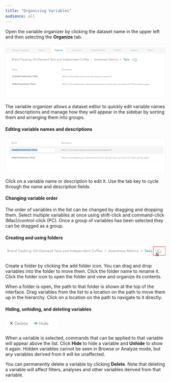 ```yaml
---
title: "Organizing Variables"
audience: all
---
```


Open the variable organizer by clicking the dataset name in the upper left and then selecting the **Organize** tab.

![](images/OrganizeVariables.png)

The variable organizer allows a dataset editor to quickly edit variable names and descriptions and manage how they will appear in the sidebar by sorting them and arranging them into groups.

#### Editing variable names and descriptions

![](images/OrganizerEditName.png)

Click on a variable name or description to edit it. Use the tab key to cycle through the name and description fields.

#### Changing variable order

The order of variables in the list can be changed by dragging and dropping them. Select multiple variables at once using shift-click and command-click (Mac)/control-click (PC). Once a group of variables has been selected they can be dragged as a group.

#### Creating and using folders

![](images/AddFolder.png)

Create a folder by clicking the add folder icon. You can drag and drop variables into the folder to move them. Click the folder name to rename it. Click the folder icon to open the folder and view and organize its contents.

When a folder is open, the path to that folder is shown at the top of the interface. Drag variables from the list to a location on the path to move them up in the hierarchy. Click on a location on the path to navigate to it directly.

#### Hiding, unhiding, and deleting variables

![](images/HideVariable.png)

When a variable is selected, commands that can be applied to that variable will appear above the list. Click **Hide** to hide a variable and **Unhide** to show it again. Hidden variables cannot be seen in Browse or Analyze mode, but any variables derived from it will be unaffected.

You can permanently delete a variable by clicking **Delete**. Note that deleting a variable will affect filters, analyses and other variables derived from that variable.